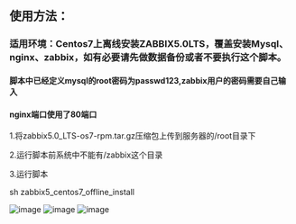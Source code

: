 ## 使用方法：


### 适用环境：Centos7上离线安装ZABBIX5.0LTS，覆盖安装Mysql、nginx、zabbix，如有必要请先做数据备份或者不要执行这个脚本。


#### 脚本中已经定义mysql的root密码为passwd123,zabbix用户的密码需要自己输入


#### nginx端口使用了80端口

1.将zabbix5.0_LTS-os7-rpm.tar.gz压缩包上传到服务器的/root目录下


2.运行脚本前系统中不能有/zabbix这个目录


3.运行脚本


sh zabbix5_centos7_offline_install

![image](https://user-images.githubusercontent.com/46338963/169682360-a77b0c41-078a-4c84-9394-b068d463991d.png)
![image](https://user-images.githubusercontent.com/46338963/169682363-7b455e7a-c96c-4ddb-a99d-a034ad4258c9.png)
![image](https://user-images.githubusercontent.com/46338963/169682372-1e247b9f-9708-47d4-a326-60ebcafdba5a.png)
